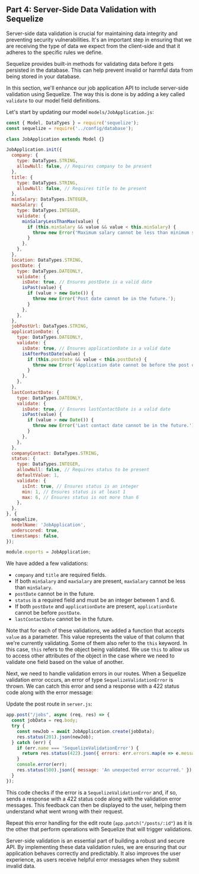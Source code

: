 ## Part 4: Server-Side Data Validation with Sequelize

Server-side data validation is crucial for maintaining data integrity and preventing security vulnerabilities. It's an important step in ensuring that we are receiving the type of data we expect from the client-side and that it adheres to the specific rules we define.

Sequelize provides built-in methods for validating data before it gets persisted in the database. This can help prevent invalid or harmful data from being stored in your database.

In this section, we'll enhance our job application API to include server-side validation using Sequelize. The way this is done is by adding a key called `validate` to our model field definitions.

Let's start by updating our model `models/JobApplication.js`:

```javascript
const { Model, DataTypes } = require('sequelize');
const sequelize = require('../config/database');

class JobApplication extends Model {}

JobApplication.init({
  company: {
    type: DataTypes.STRING,
    allowNull: false, // Requires company to be present
  },
  title: {
    type: DataTypes.STRING,
    allowNull: false, // Requires title to be present
  },
  minSalary: DataTypes.INTEGER,
  maxSalary: {
    type: DataTypes.INTEGER,
    validate: {
      minSalaryLessThanMax(value) {
        if (this.minSalary && value && value < this.minSalary) {
          throw new Error('Maximum salary cannot be less than minimum salary.');
        }
      },
    },
  },
  location: DataTypes.STRING,
  postDate: {
    type: DataTypes.DATEONLY,
    validate: {
      isDate: true, // Ensures postDate is a valid date
      isPast(value) {
        if (value > new Date()) {
          throw new Error('Post date cannot be in the future.');
        }
      },
    },
  },
  jobPostUrl: DataTypes.STRING,
  applicationDate: {
    type: DataTypes.DATEONLY,
    validate: {
      isDate: true, // Ensures applicationDate is a valid date
      isAfterPostDate(value) {
        if (this.postDate && value < this.postDate) {
          throw new Error('Application date cannot be before the post date.');
        }
      },
    },
  },
  lastContactDate: {
    type: DataTypes.DATEONLY,
    validate: {
      isDate: true, // Ensures lastContactDate is a valid date
      isPast(value) {
        if (value > new Date()) {
          throw new Error('Last contact date cannot be in the future.');
        }
      },
    },
  },
  companyContact: DataTypes.STRING,
  status: {
    type: DataTypes.INTEGER,
    allowNull: false, // Requires status to be present
    defaultValue: 1,
    validate: {
      isInt: true, // Ensures status is an integer
      min: 1, // Ensures status is at least 1
      max: 6, // Ensures status is not more than 6
    },
  },
}, {
  sequelize,
  modelName: 'JobApplication',
  underscored: true,
  timestamps: false,
});

module.exports = JobApplication;
```
We have added a few validations:
- `company` and `title` are required fields.
- If both `minSalary` and `maxSalary` are present, `maxSalary` cannot be less than `minSalary`.
- `postDate` cannot be in the future.
- `status` is a required field and must be an integer between 1 and 6.
- If both `postDate` and `applicationDate` are present, `applicationDate` cannot be before `postDate`.
- `lastContactDate` cannot be in the future.

Note that for each of these validations, we added a function that accepts `value` as a parameter. This value represents the value of that column that we're currently validating. Some of them also refer to the `this` keyword. In this case, `this` refers to the object being validated. We use `this` to allow us to access other attributes of the object in the case where we need to validate one field based on the value of another.

Next, we need to handle validation errors in our routes. When a Sequelize validation error occurs, an error of type `SequelizeValidationError` is thrown. We can catch this error and send a response with a 422 status code along with the error message:

Update the post route in `server.js`:

```javascript
app.post("/jobs", async (req, res) => {
  const jobData = req.body;
  try {
    const newJob = await JobApplication.create(jobData);
    res.status(201).json(newJob);
  } catch (err) {
    if (err.name === 'SequelizeValidationError') {
      return res.status(422).json({ errors: err.errors.map(e => e.message) });
    }
    console.error(err);
    res.status(500).json({ message: 'An unexpected error occurred.' });
  }
});
```

This code checks if the error is a `SequelizeValidationError` and, if so, sends a response with a 422 status code along with the validation error messages. This feedback can then be displayed to the user, helping them understand what went wrong with their request.

Repeat this error handling for the edit route (`app.patch("/posts/:id"`) as it is the other that perform operations with Sequelize that will trigger validations.

Server-side validation is an essential part of building a robust and secure API. By implementing these data validation rules, we are ensuring that our application behaves correctly and predictably. It also improves the user experience, as users receive helpful error messages when they submit invalid data.